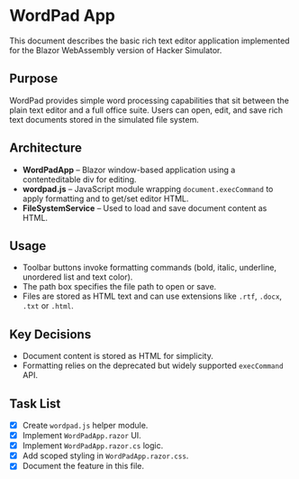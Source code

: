 # WordPad App

This document describes the basic rich text editor application implemented for the Blazor WebAssembly version of Hacker Simulator.

## Purpose

WordPad provides simple word processing capabilities that sit between the plain text editor and a full office suite. Users can open, edit, and save rich text documents stored in the simulated file system.

## Architecture

- **WordPadApp** – Blazor window-based application using a contenteditable div for editing.
- **wordpad.js** – JavaScript module wrapping `document.execCommand` to apply formatting and to get/set editor HTML.
- **FileSystemService** – Used to load and save document content as HTML.

## Usage

- Toolbar buttons invoke formatting commands (bold, italic, underline, unordered list and text color).
- The path box specifies the file path to open or save.
- Files are stored as HTML text and can use extensions like `.rtf`, `.docx`, `.txt` or `.html`.

## Key Decisions

- Document content is stored as HTML for simplicity.
- Formatting relies on the deprecated but widely supported `execCommand` API.

## Task List

- [x] Create `wordpad.js` helper module.
- [x] Implement `WordPadApp.razor` UI.
- [x] Implement `WordPadApp.razor.cs` logic.
- [x] Add scoped styling in `WordPadApp.razor.css`.
- [x] Document the feature in this file.
